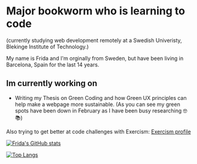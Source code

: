 # Major bookworm who is learning to code 
(currently studying web development remotely at a Swedish Univeristy, Blekinge Institute of Technology.)

My name is Frida and I'm orginally from Sweden, but have been living in Barcelona, Spain for the last 14 years. 

## Im currently working on

* Writing my Thesis on Green Coding and how Green UX principles can help make a webpage more sustainable. (As you can see my green spots have been down in February as I have been busy researching  🤓📚)

Also trying to get better at code challenges with Exercism: [Exercism profile](https://exercism.org/profiles/fridavbg)

[![Frida's GitHub stats](https://github-readme-stats.vercel.app/api?username=fridavbg)](https://github.com/fridavbg/github-readme-stats)

[![Top Langs](https://github-readme-stats.vercel.app/api/top-langs/?username=fridavbg&layout=compact&langs_count=8)](https://github.com/fridavbg/github-readme-stats)

